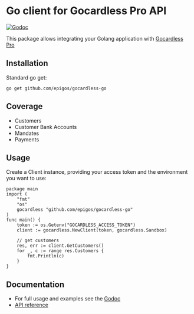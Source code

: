 # Go client for Gocardless Pro API

[![Godoc](http://godoc.org/github.com/epigos/gocardless-go?status.svg)](http://godoc.org/github.com/epigos/gocardless-go)

This package allows integrating your Golang application with [Gocardless Pro](https://gocardless.com/)

## Installation

Standard go get:

    go get github.com/epigos/gocardless-go

## Coverage

 - Customers
 - Customer Bank Accounts
 - Mandates
 - Payments


 ## Usage

Create a Client instance, providing your access token and the environment you want to use:

    package main
    import (
        "fmt"
        "os"
        gocardless "github.com/epigos/gocardless-go"
    )
    func main() {
        token := os.Getenv("GOCARDLESS_ACCESS_TOKEN")
        client := gocardless.NewClient(token, gocardless.Sandbox)
        
        // get customers
        res, err := client.GetCustomers()
        for _, c := range res.Customers {
            fmt.Println(c)
        }
    }

## Documentation

- For full usage and examples see the [Godoc](http://godoc.org/github.com/epigos/gocardless-go)
- [API reference](https://developer.gocardless.com/api-reference/#overview-getting-started)